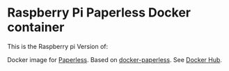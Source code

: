 # Raspberry Pi Paperless Docker container

This is the Raspberry pi Version of: 

Docker image for [Paperless](https://github.com/danielquinn/paperless/).
Based on [docker-paperless](https://github.com/pitkley/docker-paperless/).
See [Docker Hub](https://hub.docker.com/r/jbkopecky/raspberry-docker-paperless).
